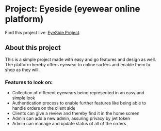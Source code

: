 # Project: Eyeside (eyewear online platform)

Find this project live: [EyeSide Project](https://eyeside-3712b.web.app/home).

## About this project

This is a simple project made with easy and go features and design as well. The platform hereby offers eyewear to online surfers and enable them to shop as they will.

### Features to look on:

-   Collection of different eyewears being represented in an easy and simple look
-   Authentication process to enable further features like being able to handle orders on the client side
-   Clients can give a review and thereby find it in the home screen
-   Admin can add a new admin, assuring privacy by jwt token
-   Admin can manage and update status of all of the orders
